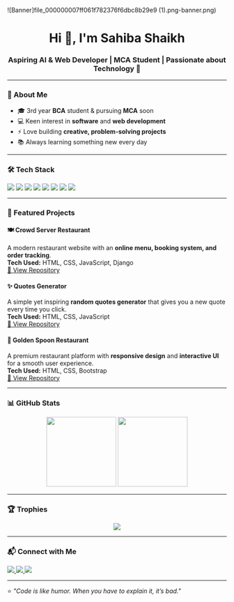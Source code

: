 <!-- Banner -->

![Banner]file_000000007ff061f782376f6dbc8b29e9 (1).png-banner.png)
<h1 align="center">Hi 👋, I'm Sahiba Shaikh</h1>
<h3 align="center">Aspiring AI & Web Developer | MCA Student | Passionate about Technology 🚀</h3>

---

### 🌟 About Me
- 🎓 3rd year **BCA** student & pursuing **MCA** soon  
- 💻 Keen interest in **software** and **web development**  
- ⚡ Love building **creative, problem-solving projects**  
- 📚 Always learning something new every day  

---

### 🛠 Tech Stack
<p align="left">
  <img src="https://img.shields.io/badge/HTML5-E34F26?style=for-the-badge&logo=html5&logoColor=white">
  <img src="https://img.shields.io/badge/CSS3-1572B6?style=for-the-badge&logo=css3&logoColor=white">
  <img src="https://img.shields.io/badge/JavaScript-F7DF1E?style=for-the-badge&logo=javascript&logoColor=black">
  <img src="https://img.shields.io/badge/Python-3776AB?style=for-the-badge&logo=python&logoColor=white">
  <img src="https://img.shields.io/badge/SQL-003B57?style=for-the-badge&logo=sqlite&logoColor=white">
  <img src="https://img.shields.io/badge/Django-092E20?style=for-the-badge&logo=django&logoColor=white">
  <img src="https://img.shields.io/badge/Bootstrap-563D7C?style=for-the-badge&logo=bootstrap&logoColor=white">
  <img src="https://img.shields.io/badge/Tailwind_CSS-38B2AC?style=for-the-badge&logo=tailwind-css&logoColor=white">
</p>

---

### 📌 Featured Projects

#### 🍽 Crowd Server Restaurant
A modern restaurant website with an **online menu, booking system, and order tracking**.  
**Tech Used:** HTML, CSS, JavaScript, Django  
[🔗 View Repository](#)  

#### ✨ Quotes Generator
A simple yet inspiring **random quotes generator** that gives you a new quote every time you click.  
**Tech Used:** HTML, CSS, JavaScript  
[🔗 View Repository](#)  

#### 🥇 Golden Spoon Restaurant
A premium restaurant platform with **responsive design** and **interactive UI** for a smooth user experience.  
**Tech Used:** HTML, CSS, Bootstrap  
[🔗 View Repository](#)  

---

### 📊 GitHub Stats
<p align="center">
  <img src="https://github-readme-stats.vercel.app/api?username=sahibaj&show_icons=true&theme=tokyonight" height="160">
  <img src="https://github-readme-streak-stats.herokuapp.com/?user=sahibaj&theme=tokyonight" height="160">
</p>

---

### 🏆 Trophies
<p align="center">
  <img src="https://github-profile-trophy.vercel.app/?username=sahibaj&theme=darkhub&row=1&column=6" />
</p>

---

### 📬 Connect with Me
<p align="left">
  <a href="https://www.linkedin.com/in/sahiba-shaikh-a4088a276?utm_source=share&utm_campaign=share_via&utm_content=profile&utm_medium=android_app">
    <img src="https://img.shields.io/badge/LinkedIn-0A66C2?style=for-the-badge&logo=linkedin&logoColor=white">
  </a>
  <a href="mailto:shaikhsahiba0205@gmail.com">
    <img src="https://img.shields.io/badge/Email-D14836?style=for-the-badge&logo=gmail&logoColor=white">
  </a>
  <a href="https://x.com/sahibaGalaxy_02?t=pn-opFH5BV-F82e2lAPebQ&s=08">
    <img src="https://img.shields.io/badge/Twitter-1DA1F2?style=for-the-badge&logo=twitter&logoColor=white">
  </a>
</p>

---

⭐ *"Code is like humor. When you have to explain it, it’s bad."*
